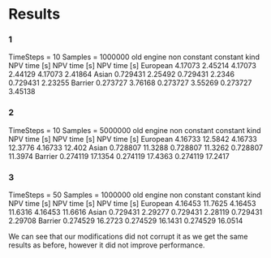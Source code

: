 # Results

### 1
TimeSteps = 10
Samples = 1000000
                              old engine                  non constant                      constant
           kind            NPV       time [s]            NPV       time [s]            NPV       time [s]
       European        4.17073        2.45214        4.17073        2.44129        4.17073        2.41864
          Asian       0.729431        2.25492       0.729431         2.2346       0.729431        2.23255
        Barrier       0.273727        3.76168       0.273727        3.55269       0.273727        3.45138

### 2
TimeSteps = 10
Samples = 5000000
                              old engine                  non constant                      constant
           kind            NPV       time [s]            NPV       time [s]            NPV       time [s]
       European        4.16733        12.5842        4.16733        12.3776        4.16733         12.402
          Asian       0.728807        11.3288       0.728807        11.3262       0.728807        11.3974
        Barrier       0.274119        17.1354       0.274119        17.4363       0.274119        17.2417

### 3
TimeSteps = 50
Samples = 1000000
                              old engine                  non constant                      constant
           kind            NPV       time [s]            NPV       time [s]            NPV       time [s]
       European        4.16453        11.7625        4.16453        11.6316        4.16453        11.6616
          Asian       0.729431        2.29277       0.729431        2.28119       0.729431        2.29708
        Barrier       0.274529        16.2723       0.274529        16.1431       0.274529        16.0514


We can see that our modifications did not corrupt it as we get the same results as before, however it did not improve performance.